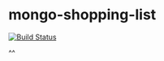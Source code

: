 # mongo-shopping-list
[![Build Status](https://travis-ci.org/kuwood/mongo-shopping-list.svg?branch=master)](https://travis-ci.org/kuwood/mongo-shopping-list)

^^
 
